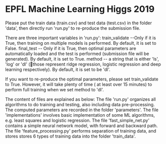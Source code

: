 # EPFL Machine Learning Higgs 2019

Please put the train data (train.csv) and test data (test.csv) in the folder 'data', then directly run 'run.py' to re-produce the submission file.

There are three important variables in 'run.py':
train_validate --Only if it is True, then training on multiple models is performed. By default, it is set to False.
final_test -- Only if it is True, then optimal parameters are automatically loaded and the test is performed (submission file will be generated). By default, it is set to True.
method -- a string that is either 'ls', 'log' or 'dl' (those represent ridge regression, logistic regression and deep learning respectively). By default, it is set to be 'dl'.

If you want to re-produce the optimal parameters, please set train_validate to True. However, it will take plenty of time ( at least over 15 minutes) to perform full training when we set method to 'dl'.

The content of files are explained as below:
The file 'run.py' organizes all algorithms to do training and testing, also including data pre-processing. The computed parameters are recorded in the folder 'parameters'.
The file 'implementations' involves basic implementation of some ML algorithms, e.g. least squares and logistic regression.
The file 'fast_simple_net.py' contains a simple neural network model, with forward and backward path.
The file 'feature_processing.py' performs separation of training data, and stores stores 6 types of training data into the folder 'train_data'.
